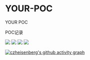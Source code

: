 # YOUR-POC

YOUR POC

POC记录

![](https://img.shields.io/badge/YOUR-POC-brightgreen)
![](https://img.shields.io/badge/language-python-brightgreen)
![](https://img.shields.io/badge/license-czheisenberg-brightgreen)
![](https://img.shields.io/badge/documentation-yes-brightgreen)

<!-- 动态生成活动图，用于显示过去31天的Github活动 -->
[![czheisenberg's github activity graph](https://github-readme-activity-graph.vercel.app/graph?username=czheisenberg&theme=tokyo-night)](https://github.com/czheisenberg/YOUR-POC)
